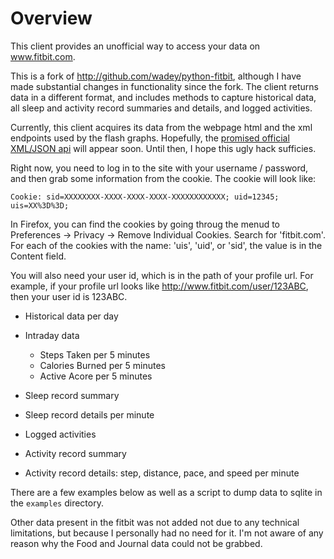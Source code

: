 # Overview

This client provides an unofficial way to access your data on www.fitbit.com.

This is a fork of http://github.com/wadey/python-fitbit, although I have made substantial 
changes in functionality since the fork. The client returns data in a different format, and
includes methods to capture historical data, all sleep and activity record summaries and details, 
and logged activities.

Currently, this client acquires its data from the webpage html and the
xml endpoints used by the flash graphs.  Hopefully, the [promised
official XML/JSON api](http://www.fitbit.com/faq#pcdump) will appear
soon. Until then, I hope this ugly hack sufficies.

Right now, you need to log in to the site with your username /
password, and then grab some information from the cookie.  The cookie
will look like:

    Cookie: sid=XXXXXXXX-XXXX-XXXX-XXXX-XXXXXXXXXXXX; uid=12345; uis=XX%3D%3D;

In Firefox, you can find the cookies by going throug the menud to
Preferences -> Privacy -> Remove Individual Cookies.  Search for
'fitbit.com'.  For each of the cookies with the name: 'uis', 'uid', or
'sid', the value is in the Content field.
  
You will also need your user id, which is in the path of your profile
url. For example, if your profile url looks like
http://www.fitbit.com/user/123ABC, then your user id is 123ABC.

* Historical data per day
* Intraday data 

  * Steps Taken per 5 minutes
  * Calories Burned per 5 minutes
  * Active Acore per 5 minutes

* Sleep record summary
* Sleep record details per minute
* Logged activities
* Activity record summary
* Activity record details: step, distance, pace, and speed per minute

There are a few examples below as well as a script to dump data to
sqlite in the `examples` directory.

Other data present in the fitbit was not added not due to any
technical limitations, but because I personally had no need for
it. I'm not aware of any reason why the Food and Journal data could
not be grabbed.

